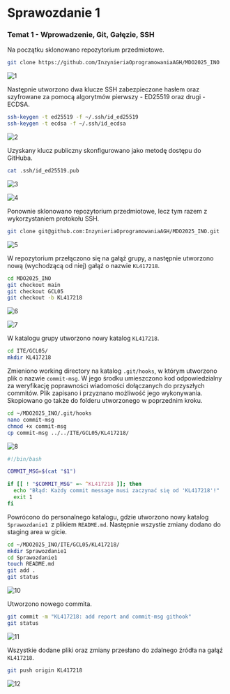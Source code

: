 # Sprawozdanie 1

### Temat 1 - Wprowadzenie, Git, Gałęzie, SSH

Na początku sklonowano repozytorium przedmiotowe.

```bash
git clone https://github.com/InzynieriaOprogramowaniaAGH/MDO2025_INO
```
![1](screenshots/1.png)

Następnie utworzono dwa klucze SSH zabezpieczone hasłem oraz szyfrowane za pomocą algorytmów pierwszy - ED25519 oraz drugi - ECDSA. 

```bash
ssh-keygen -t ed25519 -f ~/.ssh/id_ed25519
ssh-keygen -t ecdsa -f ~/.ssh/id_ecdsa
```

![2](screenshots/2.png)

Uzyskany klucz publiczny skonfigurowano jako metodę dostępu do GitHuba.

```bash
cat .ssh/id_ed25519.pub 
```

![3](screenshots/3.png)

![4](screenshots/4.png)

Ponownie sklonowano repozytorium przedmiotowe, lecz tym razem z wykorzystaniem protokołu SSH.

```bash
git clone git@github.com:InzynieriaOprogramowaniaAGH/MDO2025_INO.git
```

![5](screenshots/5.png)

W repozytorium przełączono się na gałąź grupy, a następnie utworzono nową (wychodzącą od niej) gałąź o nazwie `KL417218`.

```bash
cd MDO2025_INO
git checkout main
git checkout GCL05
git checkout -b KL417218
```

![6](screenshots/6.png)

![7](screenshots/7.png)

W katalogu grupy utworzono nowy katalog `KL417218`. 

```bash
cd ITE/GCL05/
mkdir KL417218
```

Zmieniono working directory na katalog `.git/hooks`, w którym utworzono plik o nazwie `commit-msg`. W jego środku umieszczono kod odpowiedzialny za weryfikację poprawności wiadomości dołączanych do przyszłych commitów. Plik zapisano i przyznano możliwość jego wykonywania. Skopiowano go także do folderu utworzonego w poprzednim kroku.

```bash
cd ~/MDO2025_INO/.git/hooks
nano commit-msg
chmod +x commit-msg
cp commit-msg ../../ITE/GCL05/KL417218/
```


![8](screenshots/8.png)

```bash
#!/bin/bash

COMMIT_MSG=$(cat "$1")

if [[ ! "$COMMIT_MSG" =~ ^KL417218 ]]; then
  echo "Błąd: Każdy commit message musi zaczynać się od 'KL417218'!"
  exit 1
fi
```

Powrócono do personalnego katalogu, gdzie utworzono nowy katalog  `Sprawozdanie1 `z plikiem `README.md`. Następnie wszystie zmiany dodano do staging area w gicie.

```bash
cd ~/MDO2025_INO/ITE/GCL05/KL417218/
mkdir Sprawozdanie1
cd Sprawozdanie1
touch README.md
git add .
git status
```

![10](screenshots/10.png)

Utworzono nowego commita.

```bash
git commit -m "KL417218: add report and commit-msg githook"
git status
```

![11](screenshots/11.png)

Wszystkie dodane pliki oraz zmiany przesłano do zdalnego źródła na gałąź `KL417218`.

```bash
git push origin KL417218
```

![12](screenshots/12.png)